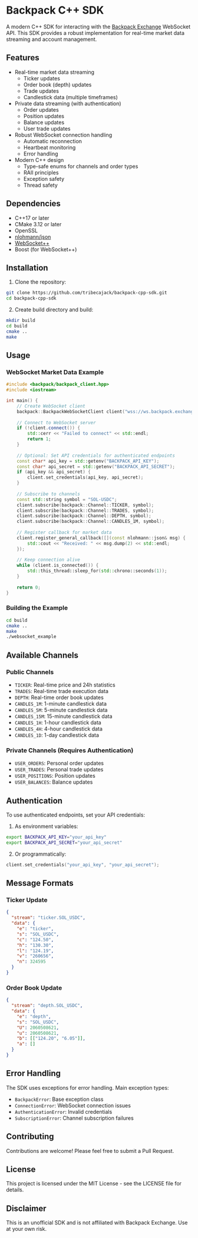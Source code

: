 # Backpack C++ SDK

A modern C++ SDK for interacting with the [Backpack Exchange](https://backpack.exchange) WebSocket API. This SDK provides a robust implementation for real-time market data streaming and account management.

## Features

- Real-time market data streaming
  - Ticker updates
  - Order book (depth) updates
  - Trade updates
  - Candlestick data (multiple timeframes)
- Private data streaming (with authentication)
  - Order updates
  - Position updates
  - Balance updates
  - User trade updates
- Robust WebSocket connection handling
  - Automatic reconnection
  - Heartbeat monitoring
  - Error handling
- Modern C++ design
  - Type-safe enums for channels and order types
  - RAII principles
  - Exception safety
  - Thread safety

## Dependencies

- C++17 or later
- CMake 3.12 or later
- OpenSSL
- [nlohmann/json](https://github.com/nlohmann/json)
- [WebSocket++](https://github.com/zaphoyd/websocketpp)
- Boost (for WebSocket++)

## Installation

1. Clone the repository:
```bash
git clone https://github.com/tribecajack/backpack-cpp-sdk.git
cd backpack-cpp-sdk
```

2. Create build directory and build:
```bash
mkdir build
cd build
cmake ..
make
```

## Usage

### WebSocket Market Data Example

```cpp
#include <backpack/backpack_client.hpp>
#include <iostream>

int main() {
    // Create WebSocket client
    backpack::BackpackWebSocketClient client("wss://ws.backpack.exchange");
    
    // Connect to WebSocket server
    if (!client.connect()) {
        std::cerr << "Failed to connect" << std::endl;
        return 1;
    }
    
    // Optional: Set API credentials for authenticated endpoints
    const char* api_key = std::getenv("BACKPACK_API_KEY");
    const char* api_secret = std::getenv("BACKPACK_API_SECRET");
    if (api_key && api_secret) {
        client.set_credentials(api_key, api_secret);
    }
    
    // Subscribe to channels
    const std::string symbol = "SOL-USDC";
    client.subscribe(backpack::Channel::TICKER, symbol);
    client.subscribe(backpack::Channel::TRADES, symbol);
    client.subscribe(backpack::Channel::DEPTH, symbol);
    client.subscribe(backpack::Channel::CANDLES_1M, symbol);
    
    // Register callback for market data
    client.register_general_callback([](const nlohmann::json& msg) {
        std::cout << "Received: " << msg.dump(2) << std::endl;
    });
    
    // Keep connection alive
    while (client.is_connected()) {
        std::this_thread::sleep_for(std::chrono::seconds(1));
    }
    
    return 0;
}
```

### Building the Example

```bash
cd build
cmake ..
make
./websocket_example
```

## Available Channels

### Public Channels

- `TICKER`: Real-time price and 24h statistics
- `TRADES`: Real-time trade execution data
- `DEPTH`: Real-time order book updates
- `CANDLES_1M`: 1-minute candlestick data
- `CANDLES_5M`: 5-minute candlestick data
- `CANDLES_15M`: 15-minute candlestick data
- `CANDLES_1H`: 1-hour candlestick data
- `CANDLES_4H`: 4-hour candlestick data
- `CANDLES_1D`: 1-day candlestick data

### Private Channels (Requires Authentication)

- `USER_ORDERS`: Personal order updates
- `USER_TRADES`: Personal trade updates
- `USER_POSITIONS`: Position updates
- `USER_BALANCES`: Balance updates

## Authentication

To use authenticated endpoints, set your API credentials:

1. As environment variables:
```bash
export BACKPACK_API_KEY="your_api_key"
export BACKPACK_API_SECRET="your_api_secret"
```

2. Or programmatically:
```cpp
client.set_credentials("your_api_key", "your_api_secret");
```

## Message Formats

### Ticker Update
```json
{
  "stream": "ticker.SOL_USDC",
  "data": {
    "e": "ticker",
    "s": "SOL_USDC",
    "c": "124.50",
    "h": "130.30",
    "l": "124.19",
    "v": "260656",
    "n": 324595
  }
}
```

### Order Book Update
```json
{
  "stream": "depth.SOL_USDC",
  "data": {
    "e": "depth",
    "s": "SOL_USDC",
    "U": 2060508621,
    "u": 2060508621,
    "b": [["124.20", "6.05"]],
    "a": []
  }
}
```

## Error Handling

The SDK uses exceptions for error handling. Main exception types:

- `BackpackError`: Base exception class
- `ConnectionError`: WebSocket connection issues
- `AuthenticationError`: Invalid credentials
- `SubscriptionError`: Channel subscription failures

## Contributing

Contributions are welcome! Please feel free to submit a Pull Request.

## License

This project is licensed under the MIT License - see the LICENSE file for details.

## Disclaimer

This is an unofficial SDK and is not affiliated with Backpack Exchange. Use at your own risk.
